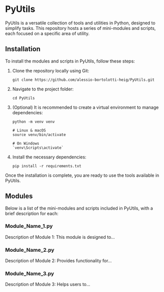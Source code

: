 
# PyUtils

PyUtils is a versatile collection of tools and utilities in Python, designed to simplify tasks. This repository hosts a series of mini-modules and scripts, each focused on a specific area of utility.

## Installation

To install the modules and scripts in PyUtils, follow these steps:

1. Clone the repository locally using Git:
   ```
   git clone https://github.com/alessio-bortolotti-heig/PyUtils.git
   ```
2. Navigate to the project folder:
   ```
   cd PyUtils
   ```
3. (Optional) It is recommended to create a virtual environment to manage dependencies:
   ```
   python -m venv venv

   # Linux & macOS
   source venv/bin/activate
   
   # On Windows
   `venv\Scripts\activate`
   ```
4. Install the necessary dependencies:
   ```
   pip install -r requirements.txt
   ```

Once the installation is complete, you are ready to use the tools available in PyUtils.

## Modules

Below is a list of the mini-modules and scripts included in PyUtils, with a brief description for each:

### Module_Name_1.py
Description of Module 1: This module is designed to...

### Module_Name_2.py
Description of Module 2: Provides functionality for...

### Module_Name_3.py
Description of Module 3: Helps users to...
